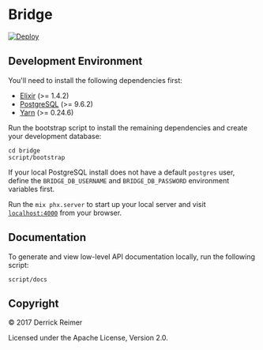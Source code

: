 # Bridge

[![Deploy](https://www.herokucdn.com/deploy/button.svg)](https://heroku.com/deploy?template=https://github.com/djreimer/bridge/tree/master)

## Development Environment

You'll need to install the following dependencies first:

- [Elixir](https://elixir-lang.org/install.html) (>= 1.4.2)
- [PostgreSQL](https://postgresapp.com/) (>= 9.6.2)
- [Yarn](https://yarnpkg.com/en/docs/install) (>= 0.24.6)

Run the bootstrap script to install the remaining dependencies and create your
development database:

```
cd bridge
script/bootstrap
```

If your local PostgreSQL install does not have a default `postgres` user,
define the `BRIDGE_DB_USERNAME` and `BRIDGE_DB_PASSWORD` environment variables
first.

Run the `mix phx.server` to start up your local server and visit
[`localhost:4000`](http://localhost:4000) from your browser.

## Documentation

To generate and view low-level API documentation locally, run the following script:

```
script/docs
```

## Copyright

&copy; 2017 Derrick Reimer

Licensed under the Apache License, Version 2.0.
